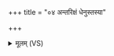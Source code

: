 +++
title = "०४ अन्तरिक्षं धेनुस्तस्या"

+++
<details><summary>मूलम् (VS)</summary>

अ॒न्तरि॑क्षं धे॒नुस्तस्या॑ वायुर्व॒त्सः। सा मे॑ वा॒युना॑ व॒त्सेनेष॒मूर्जं॒ कामं॑ दुहाम्। आयुः॑ प्रथ॒मं प्र॒जां पोषं॑ र॒यिं स्वाहा॑ ॥
</details>